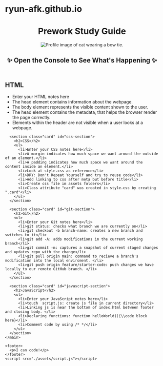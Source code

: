 # ryun-afk.github.io
<!DOCTYPE html>
<html lang="en">
  <head>
    <meta charset="UTF-8" />
    <meta http-equiv="X-UA-Compatible" content="IE=edge" />
    <meta name="viewport" content="width=device-width, initial-scale=1.0" />
    <link rel="stylesheet" href="./assets/style.css">
    <title>Prework Study Guide</title>
  </head>
  <body>
    <header id="top">
      <h1>Prework Study Guide</h1>
      <img src="./assets/bowtie-cat.png" alt="Profile image of cat wearing a bow tie." />
      <h2>✨ Open the Console to See What's Happening ✨</h2>
    </header>
    <main>
      <!-- Student code goes here -->
      <section class="card" id="html-section">
        <h2>HTML</h2>
        <ul>
          <li>Enter your HTML notes here</li>
          <li>The head element contains information about the webpage.</li>
          <li>The body element represents the visible content shown to the user.</li>
          <li>The head element contains the metadata, that helps the browser render the page correctly. </li>
          <li>Elements within the header are not visible when a user looks at a webpage. </li>
        </ul>
      </section>
   
      <section class="card" id="css-section">
        <h2>CSS</h2>
        <ul>
          <li>Enter your CSS notes here</li>
          <li>A margin indicates how much space we want around the outside of an element.</li>
          <li>A padding indicates how much space we want around the content inside an element.</li>
          <li>Look at style.css as reference</li>
          <li>DRY: Don't Repeat Yourself and try to reuse code</li>
          <li>Add linking to css after meta but before title</li>
          <li>Create css file in assets folders</li>
          <li>Class attribute "card" was created in style.css by creating ".card"</li>
        </ul>
      </section>
   
      <section class="card" id="git-section">
        <h2>Git</h2>
        <ul>
          <li>Enter your Git notes here</li>
          <li>git status: checks what branch we are currently on</li>
          <li>git checkout -b branch-name: creates a new branch and switches to it</li>
          <li>git add -A: adds modifications in the current working branch</li>
          <li>git commit -m: captures a snapshot of current staged changes and updates repo with the change</li>
          <li>git pull origin main: command to recieve a branch's modification into the local enviroment. </li>
          <li>git push origin feature/starter-code: push changes we have locally to our remote GitHub branch. </li>
        </ul>
      </section>
   
      <section class="card" id="javascript-section">
        <h2>JavaScript</h2>
        <ul>
          <li>Enter your JavaScript notes here</li>
          <li>touch  script.js: create js file in current directory</li>
          <li>Linking js is near the bottom of index.html between footer and closing body. </li>
          <li>Declaring functions: function helloWorld(){\\code block here}</li>
          <li>Comment code by using /* */</li>
        </ul>
      </section>
    </main>

    <footer>
      <p>I can code!</p>
    </footer>
    <script src="./assets/script.js"></script>
  </body>
</html>
